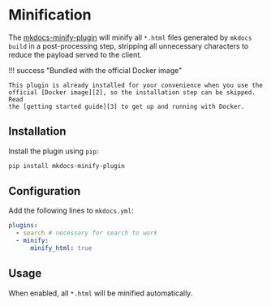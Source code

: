 # Minification 

The [mkdocs-minify-plugin][1] will minify all `*.html` files generated by
`mkdocs build` in a post-processing step, stripping all unnecessary characters
to reduce the payload served to the client.

!!! success "Bundled with the official Docker image"

    This plugin is already installed for your convenience when you use the
    official [Docker image][2], so the installation step can be skipped. Read
    the [getting started guide][3] to get up and running with Docker.

  [1]: https://github.com/byrnereese/mkdocs-minify-plugin
  [2]: https://hub.docker.com/r/squidfunk/mkdocs-material/
  [3]: ../getting-started.md#with-docker-recommended

## Installation

Install the plugin using `pip`:

``` sh
pip install mkdocs-minify-plugin
```

## Configuration

Add the following lines to `mkdocs.yml`:

``` yaml
plugins:
  - search # necessary for search to work
  - minify:
      minify_html: true
```

## Usage

When enabled, all `*.html` will be minified automatically.
